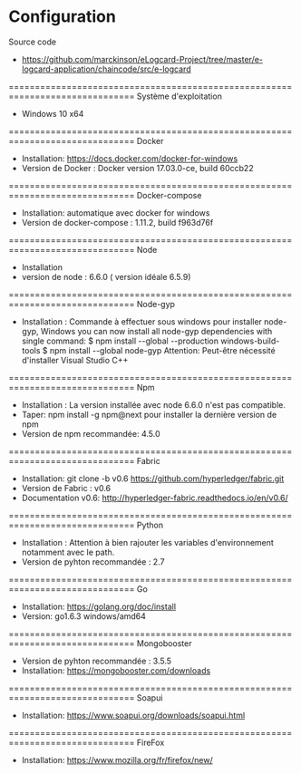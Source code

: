 # Configuration


Source code 
- https://github.com/marckinson/eLogcard-Project/tree/master/e-logcard-application/chaincode/src/e-logcard


==============================================================================
Système d'exploitation 
- Windows 10 x64 

==============================================================================
Docker 
- Installation: https://docs.docker.com/docker-for-windows
- Version de Docker : Docker version 17.03.0-ce, build 60ccb22


==============================================================================
Docker-compose
- Installation: automatique avec docker for windows 
- Version de docker-compose : 1.11.2, build f963d76f

==============================================================================
Node 
- Installation
- version de node : 6.6.0 ( version idéale 6.5.9)

==============================================================================
Node-gyp 
- Installation : 
Commande à effectuer sous windows pour installer node-gyp,
Windows you can now install all node-gyp dependencies with single command:
$ npm install --global --production windows-build-tools
$ npm install --global node-gyp
Attention: Peut-être nécessité d'installer Visual Studio C++ 

==============================================================================
Npm 
- Installation : La version installée avec node 6.6.0 n'est pas compatible. 
- Taper: npm install -g npm@next pour installer la dernière version de npm
- Version de npm recommandée: 4.5.0

==============================================================================
Fabric 
- Installation: git clone -b v0.6 https://github.com/hyperledger/fabric.git 
- Version de Fabric : v0.6
- Documentation v0.6: http://hyperledger-fabric.readthedocs.io/en/v0.6/

==============================================================================
Python
- Installation : Attention à bien rajouter les variables d'environnement notamment avec le path.
- Version de pyhton recommandée : 2.7

==============================================================================
Go 
- Installation: https://golang.org/doc/install
- Version:  go1.6.3 windows/amd64

==============================================================================
Mongobooster 
- Version de pyhton recommandée : 3.5.5
- Installation: https://mongobooster.com/downloads

==============================================================================
Soapui 
- Installation: https://www.soapui.org/downloads/soapui.html

==============================================================================
FireFox 
- Installation: https://www.mozilla.org/fr/firefox/new/




